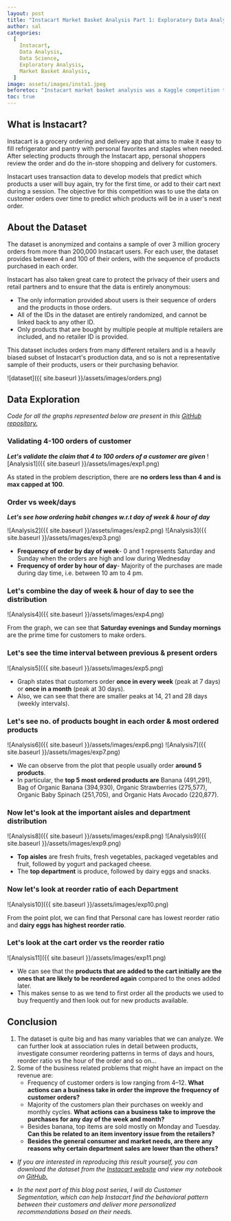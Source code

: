 ```yaml
---
layout: post
title: "Instacart Market Basket Analysis Part 1: Exploratory Data Analysis"
author: sal
categories:
  [
    Instacart,
    Data Analysis,
    Data Science,
    Exploratory Analysis,
    Market Basket Analysis,
  ]
image: assets/images/insta1.jpeg
beforetoc: "Instacart market basket analysis was a Kaggle competition that was opened early 2016 and was conducted by Instacart."
toc: true
---
```


## What is Instacart?

Instacart is a grocery ordering and delivery app that aims to make it easy to fill refrigerator and pantry with personal favorites and staples when needed. After selecting products through the Instacart app, personal shoppers review the order and do the in-store shopping and delivery for customers.

Instacart uses transaction data to develop models that predict which products a user will buy again, try for the first time, or add to their cart next during a session. The objective for this competition was to use the data on customer orders over time to predict which products will be in a user's next order.

## About the Dataset

The dataset is anonymized and contains a sample of over 3 million grocery orders from more than 200,000 Instacart users. For each user, the dataset provides between 4 and 100 of their orders, with the sequence of products purchased in each order.

Instacart has also taken great care to protect the privacy of their users and retail partners and to ensure that the data is entirely anonymous:

<ul>
<li>
The only information provided about users is their sequence of orders and the products in those orders.</li>
<li>
All of the IDs in the dataset are entirely randomized, and cannot be linked back to any other ID.</li>
<li>
Only products that are bought by multiple people at multiple retailers are included, and no retailer ID is provided.</li>
</ul>

This dataset includes orders from many different retailers and is a heavily biased subset of Instacart's production data, and so is not a representative sample of their products, users or their purchasing behavior.

![dataset]({{ site.baseurl }}/assets/images/orders.png)

## Data Exploration

<i> Code for all the graphs represented below are present in this <a href="https://github.com/madhumitha01/Instacart-Market-Basket-Analysis/blob/master/Instacart-%20Exploratory%20Analysis.ipynb">GitHub repository.</a></i>

### Validating 4-100 orders of customer

**_Let's validate the claim that 4 to 100 orders of a customer are given_**
![Analysis1]({{ site.baseurl }}/assets/images/exp1.png)

As stated in the problem description, there are <b>no orders less than 4 and is max capped at 100</b>.

### Order vs week/days

**_Let's see how ordering habit changes w.r.t day of week & hour of day_**

![Analysis2]({{ site.baseurl }}/assets/images/exp2.png) ![Analysis3]({{ site.baseurl }}/assets/images/exp3.png)

- <b>Frequency of order by day of week</b>- 0 and 1 represents Saturday and Sunday when the orders are high and low during Wednesday
- <b>Frequency of order by hour of day</b>- Majority of the purchases are made during day time, i.e. between 10 am to 4 pm.

### Let's combine the day of week & hour of day to see the distribution

![Analysis4]({{ site.baseurl }}/assets/images/exp4.png)

From the graph, we can see that **Saturday evenings and Sunday mornings** are the prime time for customers to make orders.

### Let's see the time interval between previous & present orders

![Analysis5]({{ site.baseurl }}/assets/images/exp5.png)

- Graph states that customers order **once in every week** (peak at 7 days) or **once in a month** (peak at 30 days).
- Also, we can see that there are smaller peaks at 14, 21 and 28 days (weekly intervals).

### Let's see no. of products bought in each order & most ordered products

![Analysis6]({{ site.baseurl }}/assets/images/exp6.png) ![Analysis7]({{ site.baseurl }}/assets/images/exp7.png)

- We can observe from the plot that people usually order **around 5 products**.
- In particular, the **top 5 most ordered products are** Banana (491,291), Bag of Organic Banana (394,930), Organic Strawberries (275,577), Organic Baby Spinach (251,705), and Organic Hats Avocado (220,877).

### Now let's look at the important aisles and department distribution

![Analysis8]({{ site.baseurl }}/assets/images/exp8.png) ![Analysis9]({{ site.baseurl }}/assets/images/exp9.png)

- **Top aisles** are fresh fruits, fresh vegetables, packaged vegetables and fruit, followed by yogurt and packaged cheese.
- The **top department** is produce, followed by dairy eggs and snacks.

### Now let's look at reorder ratio of each Department

![Analysis10]({{ site.baseurl }}/assets/images/exp10.png)

From the point plot, we can find that Personal care has lowest reorder ratio and **dairy eggs has highest reorder ratio**.

### Let's look at the cart order vs the reorder ratio

![Analysis11]({{ site.baseurl }}/assets/images/exp11.png)

- We can see that the **products that are added to the cart initially are the ones that are likely to be reordered again** compared to the ones added later.
- This makes sense to as we tend to first order all the products we used to buy frequently and then look out for new products available.

## Conclusion

<ol>
<li>The dataset is quite big and has many variables that we can analyze. We can further look at association rules in detail between products, investigate consumer reordering patterns in terms of days and hours, reorder ratio vs the hour of the order and so on…</li>
<li>Some of the business related problems that might have an impact on the revenue are:
<ul>
<li>
Frequency of customer orders is low ranging from 4–12. <b>What actions can a business take in order the improve the frequency of customer orders?</b></li>
<li>Majority of the customers plan their purchases on weekly and monthly cycles. <b>What actions can a business take to improve the purchases for any day of the week and month?</b></li>
<li>Besides banana, top items are sold mostly on Monday and Tuesday. <b>Can this be related to an item inventory issue from the retailers?</b></li>
<li><b>Besides the general consumer and market needs, are there any reasons why certain department sales are lower than the others?</b></li>
</ul>
</li>
</ol>

- _If you are interested in reproducing this result yourself, you can download the dataset from the <a href="https://medium.com/r/?url=https%3A%2F%2Fwww.instacart.com%2Fdatasets%2Fgrocery-shopping-2017">Instacart website</a> and view my notebook on <a href="https://github.com/madhumitha01/Instacart-Market-Basket-Analysis/blob/master/Instacart-%20Exploratory%20Analysis.ipynb">GitHub.</a>_

- _In the next part of this blog post series, I will do Customer Segmentation, which can help Instacart find the behavioral pattern between their customers and deliver more personalized recommendations based on their needs._
